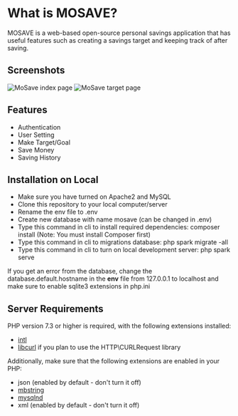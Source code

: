 # What is MOSAVE?
MOSAVE is a web-based open-source personal savings application that has useful features such as creating a savings target and keeping track of after saving.

## Screenshots
![MoSave index page](https://ik.imagekit.io/bcdeh9gg1p3/MoSave/MoSave1_gmwUwz4KD.png)
![MoSave target page](https://ik.imagekit.io/bcdeh9gg1p3/MoSave/MoSave2_ur-H8Spl9.png)

## Features
* Authentication
* User Setting
* Make Target/Goal
* Save Money
* Saving History

## Installation on Local

* Make sure you have turned on Apache2 and MySQL
* Clone this repository to your local computer/server
* Rename the env file to .env
* Create new database with name mosave (can be changed in .env)
* Type this command in cli to install required dependencies: composer install (Note: You must install Composer first)
* Type this command in cli to migrations database: php spark migrate -all
* Type this command in cli to turn on local development server: php spark serve

If you get an error from the database, change the database.default.hostname in the **env** file from 127.0.0.1 to localhost and make sure to enable sqlite3 extensions in php.ini

## Server Requirements

PHP version 7.3 or higher is required, with the following extensions installed:

- [intl](http://php.net/manual/en/intl.requirements.php)
- [libcurl](http://php.net/manual/en/curl.requirements.php) if you plan to use the HTTP\CURLRequest library

Additionally, make sure that the following extensions are enabled in your PHP:

- json (enabled by default - don't turn it off)
- [mbstring](http://php.net/manual/en/mbstring.installation.php)
- [mysqlnd](http://php.net/manual/en/mysqlnd.install.php)
- xml (enabled by default - don't turn it off)
